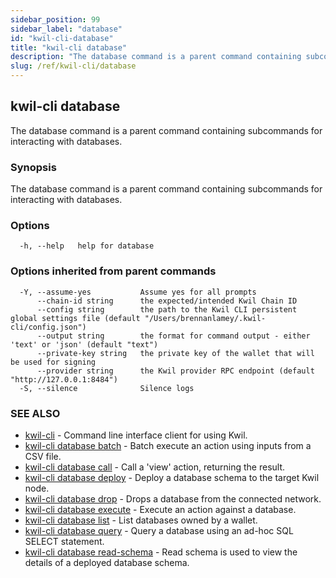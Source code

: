 ```yaml
---
sidebar_position: 99
sidebar_label: "database"
id: "kwil-cli-database"
title: "kwil-cli database"
description: "The database command is a parent command containing subcommands for interacting with databases."
slug: /ref/kwil-cli/database
---
```


## kwil-cli database

The database command is a parent command containing subcommands for interacting with databases.

### Synopsis

The database command is a parent command containing subcommands for interacting with databases.

### Options

```
  -h, --help   help for database
```

### Options inherited from parent commands

```
  -Y, --assume-yes           Assume yes for all prompts
      --chain-id string      the expected/intended Kwil Chain ID
      --config string        the path to the Kwil CLI persistent global settings file (default "/Users/brennanlamey/.kwil-cli/config.json")
      --output string        the format for command output - either 'text' or 'json' (default "text")
      --private-key string   the private key of the wallet that will be used for signing
      --provider string      the Kwil provider RPC endpoint (default "http://127.0.0.1:8484")
  -S, --silence              Silence logs
```

### SEE ALSO

* [kwil-cli](/docs/ref/kwil-cli)	 - Command line interface client for using Kwil.
* [kwil-cli database batch](/docs/ref/kwil-cli/database/batch)	 - Batch execute an action using inputs from a CSV file.
* [kwil-cli database call](/docs/ref/kwil-cli/database/call)	 - Call a 'view' action, returning the result.
* [kwil-cli database deploy](/docs/ref/kwil-cli/database/deploy)	 - Deploy a database schema to the target Kwil node.
* [kwil-cli database drop](/docs/ref/kwil-cli/database/drop)	 - Drops a database from the connected network.
* [kwil-cli database execute](/docs/ref/kwil-cli/database/execute)	 - Execute an action against a database.
* [kwil-cli database list](/docs/ref/kwil-cli/database/list)	 - List databases owned by a wallet.
* [kwil-cli database query](/docs/ref/kwil-cli/database/query)	 - Query a database using an ad-hoc SQL SELECT statement.
* [kwil-cli database read-schema](/docs/ref/kwil-cli/database/read-schema)	 - Read schema is used to view the details of a deployed database schema.

